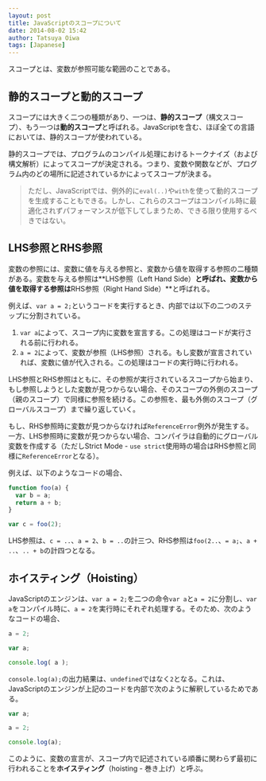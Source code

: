 ```yaml
---
layout: post
title: JavaScriptのスコープについて
date: 2014-08-02 15:42
author: Tatsuya Oiwa
tags: [Japanese]
---
```


スコープとは、変数が参照可能な範囲のことである。

## 静的スコープと動的スコープ

スコープには大きく二つの種類があり、一つは、**静的スコープ**（構文スコープ）、もう一つは**動的スコープ**と呼ばれる。JavaScriptを含む、ほぼ全ての言語においては、静的スコープが使われている。

静的スコープでは、プログラムのコンパイル処理におけるトークナイズ（および構文解析）によってスコープが決定される。つまり、変数や関数などが、プログラム内のどの場所に記述されているかによってスコープが決まる。

> ただし、JavaScriptでは、例外的に`eval(..)`や`with`を使って動的スコープを生成することもできる。しかし、これらのスコープはコンパイル時に最適化されずパフォーマンスが低下してしまうため、できる限り使用するべきではない。

## LHS参照とRHS参照

変数の参照には、変数に値を与える参照と、変数から値を取得する参照の二種類がある。変数を与える参照は**LHS参照（Left Hand Side）**と呼ばれ、変数から値を取得する参照は**RHS参照（Right Hand Side）**と呼ばれる。

例えば、`var a = 2;`というコードを実行するとき、内部では以下の二つのステップに分割されている。

1. `var a`によって、スコープ内に変数を宣言する。この処理はコードが実行される前に行われる。
2. `a = 2`によって、変数が参照（LHS参照）される。もし変数が宣言されていれば、変数に値が代入される。この処理はコードの実行時に行われる。

LHS参照とRHS参照はともに、その参照が実行されているスコープから始まり、もし参照しようとした変数が見つからない場合、そのスコープの外側のスコープ（親のスコープ）で同様に参照を続ける。この参照を、最も外側のスコープ（グローバルスコープ）まで繰り返していく。

もし、RHS参照時に変数が見つからなければ`ReferenceError`例外が発生する。一方、LHS参照時に変数が見つからない場合、コンパイラは自動的にグローバル変数を作成する（ただしStrict Mode - `use strict`使用時の場合はRHS参照と同様に`ReferenceError`となる）。

例えば、以下のようなコードの場合、

```js
function foo(a) {
  var b = a;
  return a + b;
}

var c = foo(2);
```

LHS参照は、`c = ..`、`a = 2`、`b = ..`の計三つ、RHS参照は`foo(2..`、`= a;`、`a + ..`、`.. + b`の計四つとなる。

## ホイスティング（Hoisting）

JavaScriptのエンジンは、`var a = 2;`を二つの命令`var a`と`a = 2`に分割し、`var a`をコンパイル時に、`a = 2`を実行時にそれぞれ処理する。そのため、次のようなコードの場合、

```js
a = 2;

var a;

console.log( a );
```

`console.log(a);`の出力結果は、`undefined`ではなく`2`となる。これは、JavaScriptのエンジンが上記のコードを内部で次のように解釈しているためである。

```js
var a;
```
```js
a = 2;

console.log(a);
```

このように、変数の宣言が、スコープ内で記述されている順番に関わらず最初に行われることを**ホイスティング**（hoisting - 巻き上げ）と呼ぶ。







